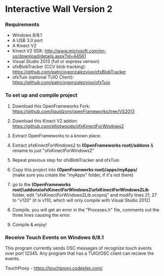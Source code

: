 # Interactive Wall Version 2

### Requirements
- Windows 8/8.1
- A USB 3.0 port
- A Kinect V2
- Kinect V2 SDK: http://www.microsoft.com/en-us/download/details.aspx?id=44561
- Visual Studio 2013 (full or express verison)
- ofxBlobTracker (CCV blob tracking): https://github.com/patriciogonzalezvivo/ofxBlobTracker
- ofxTuio (optional TUIO Client): https://github.com/patriciogonzalezvivo/ofxTuio

### To set up and compile project

1. Download this OpenFrameworks Fork: https://github.com/liquidzym/openFrameworks/tree/VS2013
2. Download this Kinect V2 addon: https://github.com/elliotwoods/ofxKinectForWindows2
3. Extract OpenFrameworks to a known place.
4. Extract ofxKinectForWindows2 to **(OpenFrameworks root)/addons** & rename to just "ofxKinectForWindows2"
5. Repeat previous step for ofxBlobTracker and ofxTuio
6. Copy this project into **(OpenFramworks root)/apps/myApps/**  
(make sure you create the "myApps" folder, if it's not there)
7. go to the **(OpenFrameworks root)\addons\ofxKinectForWindows2\ofxKinectForWindows2Lib** folder, edit "ofxKinectForWindows2Lib.vcxproj" and modify lines 21, 27 to "<PlatformToolset>v120</PlatformToolset>" (it is v110, which will only compile with Visual Studio 2012)

8. Compile, you will get an error in the "Proceses.h" file, comments out the three lines causing the error.

9. Compile & enjoy!

### Receive Touch Events on Windows 8/8.1

This program currently sends OSC messages of recognize touch events over port 12345. Any program that has a TUIO/OSC client can recieve the events. 

TouchProxy - https://touchproxy.codeplex.com/

